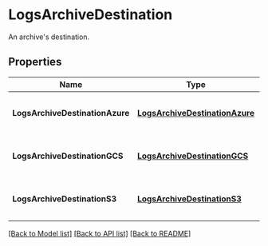 # LogsArchiveDestination

An archive's destination.

## Properties
Name | Type | Description | Notes
------------ | ------------- | ------------- | -------------
**LogsArchiveDestinationAzure** | [**LogsArchiveDestinationAzure**](LogsArchiveDestinationAzure.md) | Container class of the relevant properties. |
**LogsArchiveDestinationGCS** | [**LogsArchiveDestinationGCS**](LogsArchiveDestinationGCS.md) | Container class of the relevant properties. |
**LogsArchiveDestinationS3** | [**LogsArchiveDestinationS3**](LogsArchiveDestinationS3.md) | Container class of the relevant properties. |

[[Back to Model list]](README.md#documentation-for-models) [[Back to API list]](README.md#documentation-for-api-endpoints) [[Back to README]](README.md)


